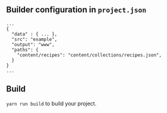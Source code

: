 ## Builder configuration in `project.json`

```
...
{
  "data" : { ... },
  "src": "example",
  "output": "www",
  "paths": {
    "content/recipes": "content/collections/recipes.json",
  }
}
...
```

## Build
`yarn run build` to build your project.
